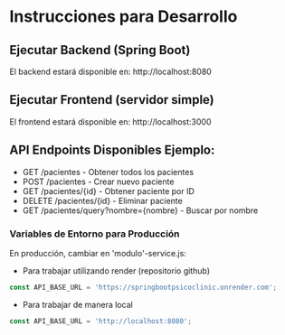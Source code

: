 # Instrucciones para Desarrollo

## Ejecutar Backend (Spring Boot)
El backend estará disponible en: http://localhost:8080

## Ejecutar Frontend (servidor simple)
El frontend estará disponible en: http://localhost:3000

## API Endpoints Disponibles Ejemplo:
- GET    /pacientes          - Obtener todos los pacientes
- POST   /pacientes          - Crear nuevo paciente
- GET    /pacientes/{id}     - Obtener paciente por ID
- DELETE /pacientes/{id}     - Eliminar paciente
- GET    /pacientes/query?nombre={nombre} - Buscar por nombre

### Variables de Entorno para Producción
En producción, cambiar en 'modulo'-service.js:
- Para trabajar utilizando render (repositorio github)
```javascript
const API_BASE_URL = 'https://springbootpsicoclinic.onrender.com';
```
- Para trabajar de manera local
```javascript
const API_BASE_URL = 'http://localhost:8080';
```